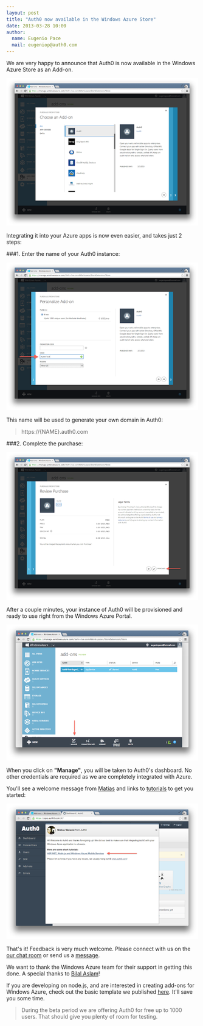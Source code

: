 ```yaml
---
layout: post
title: "Auth0 now available in the Windows Azure Store"
date: 2013-03-28 10:00
author: 
  name: Eugenio Pace
  mail: eugeniop@auth0.com
---
```


We are very happy to announce that Auth0 is now available in the Windows Azure Store as an Add-on. 

![azure store addon](/img/auth0-azurestore-portal.png)

Integrating it into your Azure apps is now even easier, and takes just 2 steps:

###1. Enter the name of your Auth0 instance:

![azure store addon](/img/auth0-azurestore-name.png)

This name will be used to generate your own domain in Auth0:

> https://{NAME}.auth0.com

###2. Complete the purchase:

![azure store addon](/img/auth0-azurestore-purchase.png)

After a couple minutes, your instance of Auth0 will be provisioned and ready to use right from the Windows Azure Portal. 

![azure store addon](/img/auth0-azurestore-manage.png)

When you click on __"Manage"__, you will be taken to Auth0's dashboard. No other credentials are required as we are completely integrated with Azure. 

You'll see a welcome message from [Matias](https://twitter.com/woloski) and links to [tutorials](https://docs.auth0.com/azure-tutorial) to get you started:

![azure store addon](/img/auth0-azurestore-auth0portal-welcome.png)

That's it! Feedback is very much welcome. Please connect with us on the [our chat room](http://chat.auth0.com) or send us a [message](mailto://support.auth0.com).

We want to thank the Windows Azure team for their support in getting this done. A special thanks to [Bilal Aslam](http://www.linkedin.com/in/bilalaslam)!

If you are developing on node.js, and are interested in creating add-ons for Windows Azure, check out the basic template we published [here](https://github.com/auth0/node-azure-store). It'll save you some time.

> During the beta period we are offering Auth0 for free up to 1000 users. That should give you plenty of room for testing. 